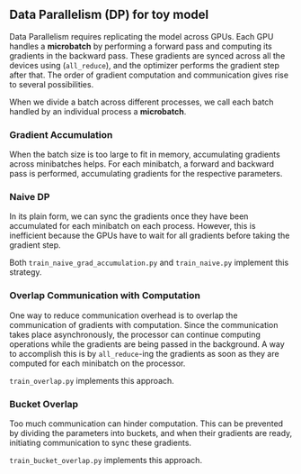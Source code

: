 ## Data Parallelism (DP) for toy model

Data Parallelism requires replicating the model across GPUs.
Each GPU handles a **microbatch** by performing a forward pass and computing its gradients in the backward pass.
These gradients are synced across all the devices using (`all_reduce`), and the optimizer performs the gradient step after that.
The order of gradient computation and communication gives rise to several possibilities.

When we divide a batch across different processes, we call each batch handled by an individual process a **microbatch**.

### Gradient Accumulation
When the batch size is too large to fit in memory, accumulating gradients across minibatches helps.
For each minibatch, a forward and backward pass is performed, accumulating gradients for the respective parameters.

### Naive DP
In its plain form, we can sync the gradients once they have been accumulated for each minibatch on each process.
However, this is inefficient because the GPUs have to wait for all gradients before taking the gradient step.

Both `train_naive_grad_accumulation.py` and `train_naive.py` implement this strategy.

### Overlap Communication with Computation

One way to reduce communication overhead is to overlap the communication of gradients with computation.
Since the communication takes place asynchronously, the processor can continue computing operations while the gradients are being passed in the background.
A way to accomplish this is by `all_reduce`-ing the gradients as soon as they are computed for each minibatch on the processor.

`train_overlap.py` implements this approach.


### Bucket Overlap
Too much communication can hinder computation.
This can be prevented by dividing the parameters into buckets, and when their gradients are ready, initiating communication to sync these gradients.

`train_bucket_overlap.py` implements this approach.